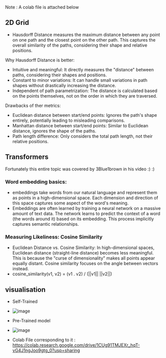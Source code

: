 Note : A colab file is attached below

## 2D Grid 
* Hausdorff Distance measures the maximum distance between any point on one path and the closest point on the other path. This captures the overall similarity of the paths, considering their shape and relative positions.
  
Why Hausdorff Distance is better:
* Intuitive and meaningful: It directly measures the "distance" between paths, considering their shapes and positions.
* Constant to minor variations: It can handle small variations in path shapes without drastically increasing the distance.
* Independent of path parametrization: The distance is calculated based on the points themselves, not on the order in which they are traversed.
  
Drawbacks of ther metrics:
* Euclidean distance between start/end points: Ignores the path's shape entirely, potentially leading to misleading comparisons.
* Manhattan distance between start/end points: Similar to Euclidean distance, ignores the shape of the paths.
* Path length difference: Only considers the total path length, not their relative positions.

## Transformers
Fortunately this entire topic was covered by 3Blue1brown in his video :) :)
### Word embedding basics:
* embeddings take words from our natural language and represent them as points in a high-dimensional space. Each dimension and direction of this space captures some aspect of the word's meaning.
*  Embeddings are often learned by training a neural network on a massive amount of text data. The network learns to predict the context of a word (the words around it) based on its embedding. This process implicitly captures semantic relationships.

### Measuring Likeliness: Cosine Similarity
* Euclidean Distance vs. Cosine Similarity: In high-dimensional spaces, Euclidean distance (straight-line distance) becomes less meaningful. This is because the "curse of dimensionality" makes all points appear equally distant. Cosine similarity focuses on the angle between vectors instead.
* cosine_similarity(v1, v2) = (v1 . v2) / (||v1|| ||v2||)

## visualisation 

  * Self-Trained
  
  * ![image](https://github.com/Devanoper/23B1540_AIC/assets/158256909/a7910d47-cd3c-4956-813d-2908d1ac1919)      

  
  * Pre-Trained model

  
  * ![image](https://github.com/Devanoper/23B1540_AIC/assets/158256909/3cf83b66-9e87-4c2a-939a-1b6644654570)


  * Colab File corresponding to it : https://colab.research.google.com/drive/1CUg91TMJEXr_hqT-vG4J1ngJoo9gtg_0?usp=sharing

  
